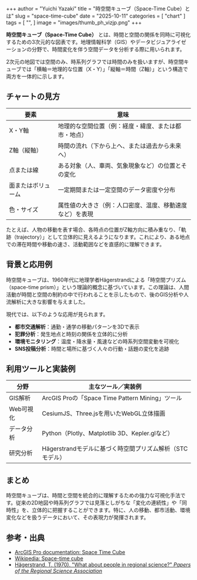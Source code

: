 +++
author = "Yuichi Yazaki"
title = "時空間キューブ（Space-Time Cube）とは"
slug = "space-time-cube"
date = "2025-10-11"
categories = [
    "chart"
]
tags = [
    "",
]
image = "images/thumb_ph_vizjp.png"
+++

**時空間キューブ（Space-Time Cube）** とは、時間と空間の関係を同時に可視化するための3次元的な図表です。地理情報科学（GIS）やデータビジュアライゼーションの分野で、時間変化を伴う空間データを分析する際に用いられます。

2次元の地図では空間のみ、時系列グラフでは時間のみを扱いますが、時空間キューブでは「横軸＝地理的な位置（X・Y）」「縦軸＝時間（Z軸）」という構造で両方を一体的に示します。

<!--more-->


## チャートの見方

| 要素 | 意味 |
|------|------|
| X・Y軸 | 地理的な空間位置（例：経度・緯度、または都市・地点） |
| Z軸（縦軸） | 時間の流れ（下から上へ、または過去から未来へ） |
| 点または線 | ある対象（人、車両、気象現象など）の位置とその変化 |
| 面またはボリューム | 一定期間または一定空間のデータ密度や分布 |
| 色・サイズ | 属性値の大きさ（例：人口密度、温度、移動速度など）を表現 |

たとえば、人物の移動を表す場合、各時点の位置がZ軸方向に積み重なり、「軌跡（trajectory）」として立体的に見えるようになります。これにより、ある地点での滞在時間や移動の速さ、活動範囲などを直感的に理解できます。



## 背景と応用例

時空間キューブは、1960年代に地理学者Hägerstrandによる「時空間プリズム（space-time prism）」という理論的概念に基づいています。この理論は、人間活動が時間と空間の制約の中で行われることを示したもので、後のGIS分析や人流解析に大きな影響を与えました。

現代では、以下のような応用が見られます。

- **都市交通解析**：通勤・通学の移動パターンを3Dで表示  
- **犯罪分析**：発生地点と時刻の関係を立体的に分析  
- **環境モニタリング**：温度・降水量・風速などの時系列空間変動を可視化  
- **SNS投稿分析**：時間と場所に基づく人々の行動・話題の変化を追跡



## 利用ツールと実装例

| 分野 | 主なツール／実装例 |
|------|----------------|
| GIS解析 | ArcGIS Proの「Space Time Pattern Mining」ツール |
| Web可視化 | CesiumJS、Three.jsを用いたWebGL立体描画 |
| データ分析 | Python（Plotly、Matplotlib 3D、Kepler.glなど） |
| 研究分析 | Hägerstrandモデルに基づく時空間プリズム解析（STCモデル） |



## まとめ

時空間キューブは、時間と空間を統合的に理解するための強力な可視化手法です。従来の2D地図や時系列グラフでは見落としがちな「変化の連続性」や「同時性」を、立体的に把握することができます。特に、人の移動、都市活動、環境変化などを扱うデータにおいて、その表現力が発揮されます。



## 参考・出典

- [ArcGIS Pro documentation: Space Time Cube](https://pro.arcgis.com/en/pro-app/latest/tool-reference/space-time-pattern-mining/create-space-time-cube.htm)  
- [Wikipedia: Space-time cube](https://en.wikipedia.org/wiki/Space-time_cube)  
- [Hägerstrand, T. (1970). "What about people in regional science?" *Papers of the Regional Science Association*](https://link.springer.com/article/10.1007/BF01936872)  
